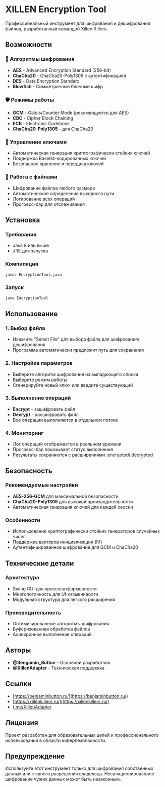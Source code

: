 # XILLEN Encryption Tool

Профессиональный инструмент для шифрования и дешифрования файлов, разработанный командой Xillen Killers.

## Возможности

### 🔐 Алгоритмы шифрования
- **AES** - Advanced Encryption Standard (256-bit)
- **ChaCha20** - ChaCha20-Poly1305 с аутентификацией
- **DES** - Data Encryption Standard
- **Blowfish** - Симметричный блочный шифр

### 🛡️ Режимы работы
- **GCM** - Galois/Counter Mode (рекомендуется для AES)
- **CBC** - Cipher Block Chaining
- **ECB** - Electronic Codebook
- **ChaCha20-Poly1305** - для ChaCha20

### 🔑 Управление ключами
- Автоматическая генерация криптографически стойких ключей
- Поддержка Base64-кодированных ключей
- Безопасное хранение и передача ключей

### 📁 Работа с файлами
- Шифрование файлов любого размера
- Автоматическое определение выходного пути
- Логирование всех операций
- Прогресс-бар для отслеживания

## Установка

### Требования
- Java 8 или выше
- JRE для запуска

### Компиляция
```bash
javac EncryptionTool.java
```

### Запуск
```bash
java EncryptionTool
```

## Использование

### 1. Выбор файла
- Нажмите "Select File" для выбора файла для шифрования/дешифрования
- Программа автоматически предложит путь для сохранения

### 2. Настройка параметров
- Выберите алгоритм шифрования из выпадающего списка
- Выберите режим работы
- Сгенерируйте новый ключ или введите существующий

### 3. Выполнение операций
- **Encrypt** - зашифровать файл
- **Decrypt** - расшифровать файл
- Все операции выполняются в отдельном потоке

### 4. Мониторинг
- Лог операций отображается в реальном времени
- Прогресс-бар показывает статус выполнения
- Результаты сохраняются с расширениями .encrypted/.decrypted

## Безопасность

### Рекомендуемые настройки
- **AES-256-GCM** для максимальной безопасности
- **ChaCha20-Poly1305** для высокой производительности
- Автоматическая генерация ключей для каждой сессии

### Особенности
- Использование криптографически стойких генераторов случайных чисел
- Поддержка векторов инициализации (IV)
- Аутентифицированное шифрование для GCM и ChaCha20

## Технические детали

### Архитектура
- Swing GUI для кроссплатформенности
- Многопоточность для UI-отзывчивости
- Модульная структура для легкого расширения

### Производительность
- Оптимизированные алгоритмы шифрования
- Буферизованная обработка файлов
- Асинхронное выполнение операций

## Авторы

- **@Bengamin_Button** - Основной разработчик
- **@XillenAdapter** - Техническая поддержка

## Ссылки

- [https://benjaminbutton.ru/](https://benjaminbutton.ru/)
- [https://xillenkillers.ru/](https://xillenkillers.ru/)
- [t.me/XillenAdapter](https://t.me/XillenAdapter)

## Лицензия

Проект разработан для образовательных целей и профессионального использования в области кибербезопасности.

## Предупреждение

Используйте этот инструмент только для шифрования собственных данных или с явного разрешения владельца. Несанкционированное шифрование чужих данных может быть незаконным.

